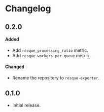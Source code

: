 # Changelog

## 0.2.0

#### Added

* Add `resque_processing_ratio` metric.
* Add `resque_workers_per_queue` metric.

#### Changed

* Rename the repository to `resque-exporter`.

## 0.1.0

* Initial release.
